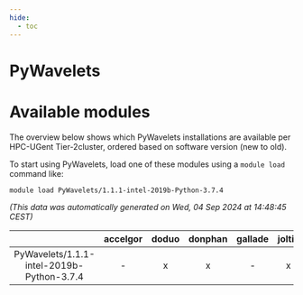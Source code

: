 ```yaml
---
hide:
  - toc
---
```


PyWavelets
==========

# Available modules


The overview below shows which PyWavelets installations are available per HPC-UGent Tier-2cluster, ordered based on software version (new to old).

To start using PyWavelets, load one of these modules using a `module load` command like:

```shell
module load PyWavelets/1.1.1-intel-2019b-Python-3.7.4
```

*(This data was automatically generated on Wed, 04 Sep 2024 at 14:48:45 CEST)*  

| |accelgor|doduo|donphan|gallade|joltik|shinx|skitty|
| :---: | :---: | :---: | :---: | :---: | :---: | :---: | :---: |
|PyWavelets/1.1.1-intel-2019b-Python-3.7.4|-|x|x|-|x|-|x|
